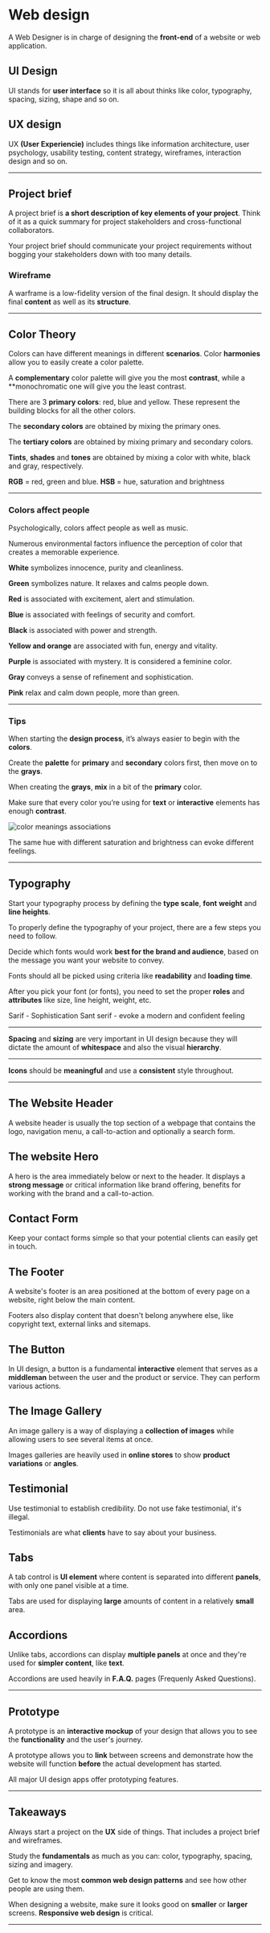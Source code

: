 # Web design
A Web Designer is in charge of designing the **front-end** of a website or web application.

## UI Design
UI stands for **user interface** so it is  all about thinks like color, typography, spacing, sizing, shape and so on.

## UX design
UX **(User Experiencie)** includes things like information architecture, user psychology, usability testing, content strategy, wireframes, interaction design and so on.

---

## Project brief
A project brief is **a short description of key elements of your project**. Think of it as a quick summary for project stakeholders and cross-functional collaborators.

Your project brief should communicate your project requirements without bogging your stakeholders down with too many details.

### Wireframe
A warframe is a low-fidelity version of the final design. It should display the final **content** as well as its **structure**.

---

## Color Theory
Colors can have different meanings in different **scenarios**.
Color **harmonies** allow you to easily create a color palette.

A **complementary** color palette will give you the most **contrast**, while a **monochromatic one will give you the least contrast.

There are 3 **primary colors**: red, blue and yellow. These represent the building blocks for all the other colors.

The **secondary colors** are obtained by mixing the primary ones.

The **tertiary colors** are obtained by mixing primary and secondary colors.

**Tints**, **shades** and **tones** are obtained by mixing a color with white, black and gray, respectively.

**RGB** = red, green and blue.
**HSB** = hue, saturation and brightness

---

### Colors affect people 

Psychologically, colors affect people as well as music.

Numerous environmental factors influence the perception of color that creates a memorable experience.

**White** symbolizes innocence, purity and cleanliness.

**Green** symbolizes nature. It relaxes and calms people down.

**Red** is associated with excitement, alert and stimulation.

**Blue** is associated with feelings of security and comfort.

**Black** is associated with power and strength.

**Yellow and orange** are associated with fun, energy and vitality.

**Purple** is associated with mystery. It is considered a feminine color.

**Gray** conveys a sense of refinement and sophistication.

**Pink** relax and calm down people, more than green.

---

### Tips

When starting the **design process**, it’s always easier to begin with the **colors**.

Create the **palette** for **primary** and **secondary** colors first, then move on to the **grays**.

When creating the **grays**, **mix** in a bit of the **primary** color.

Make sure that every color you’re using for **text** or **interactive** elements has enough **contrast**.

![color meanings   associations](https://user-images.githubusercontent.com/89199369/170282501-1de6914e-5e88-486e-874d-d4702d44ad60.png)

The same hue with different saturation and brightness can evoke different feelings.

---

## Typography

Start your typography process by defining the **type scale**, **font** **weight** and **line heights**.

To properly define the typography of your project, there are a few steps you need to follow.

Decide which fonts would work **best for the brand and audience**, based on the message you want your website to convey.

Fonts should all be picked using criteria like **readability** and **loading time**.

After you pick your font (or fonts), you need to set the proper **roles** and **attributes** like size, line height, weight, etc.

Sarif - Sophistication 
Sant serif - evoke a modern and confident feeling

---

**Spacing** and **sizing** are very important in UI design because they will dictate the amount of **whitespace** and also the visual **hierarchy**.

---

**Icons** should be **meaningful** and use a **consistent** style throughout.

---

## The Website Header
A website header is usually the top section of a webpage that contains the logo, navigation menu, a call-to-action and optionally a search form.

## The website Hero
A hero is the area immediately below or next to the header.
It displays a **strong message** or critical information like brand offering, benefits for working with the brand and a call-to-action.

## Contact Form
Keep your contact forms simple so that your potential clients can easily get in touch.

## The Footer
A website's footer is an area positioned at the bottom of every page on a website, right below the main content.

Footers also display content that doesn't belong anywhere else, like copyright text, external links and sitemaps.

## The Button 
In UI design, a button is a fundamental **interactive** element that serves as a **middleman** between the user and the product or service. They can perform various actions.

## The Image Gallery
An image gallery is a way of displaying a **collection of images** while allowing users to see several items at once.

Images galleries are heavily used in **online stores** to show **product variations** or **angles**.

## Testimonial
Use testimonial to establish credibility. Do not use fake testimonial, it's illegal.

Testimonials are what **clients** have to say about your business.

## Tabs
A tab control is **UI element** where content is separated into different **panels**, with only one panel visible at a time.

Tabs are used for displaying **large** amounts of content in a relatively **small** area.

## Accordions
Unlike tabs, accordions can display **multiple panels** at once and they're used for **simpler content**, like **text**.

Accordions are used heavily in **F.A.Q.** pages (Frequenly Asked Questions).

---

## Prototype
A prototype is an **interactive mockup** of your design that allows you to see the **functionality** and the user's journey.

A prototype allows you to **link** between screens and demonstrate how the website will function **before** the actual development has started.

All major UI design apps offer prototyping features.

---

## Takeaways
Always start a project on the **UX** side of things. That includes a project brief and wireframes.

Study the **fundamentals** as much as you can: color, typography, spacing, sizing and imagery.

Get to know the most **common web design patterns** and see how other people are using them.

When designing a website, make sure it looks good on **smaller** or **larger** screens. **Responsive web design** is critical.

---
